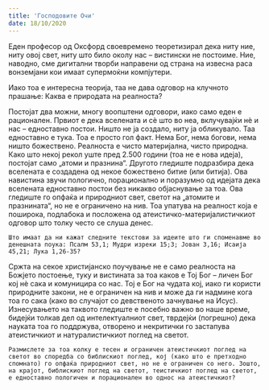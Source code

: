```yaml
---
title: 'Господовите Очи'
date: 18/10/2020
---
```


Еден професор од Оксфорд своевремено теоретизирал дека ниту ние, ниту овој свет, ниту што било околу нас – вистински не постоиме. Ние, наводно, сме дигитални творби направени од страна на извесна раса вонземјани кои имаат супермоќни компјутери.

Иако тоа е интересна теорија, таа не дава одговор на клучното прашање: Каква е природата на реалноста?

Постојат два можни, многу воопштени одговори, иако само еден е рационален. Првиот е дека вселената и сѐ што во неа, вклучувајќи нѐ и нас – едноставно постои. Ништо не ја создало, ниту ја обликувало. Таа едноставно е тука. Тоа е просто гол факт. Нема Бог, нема богови, нема ништо божествено. Реалноста е чисто материјална, чисто природна. Како што некој рекол уште пред 2.500 години (тоа не е нова идеја), постојат само „атоми и празнина“. Другото гледиште подразбира дека вселената е создадена од некое божествено битие (или битија). Ова навистина звучи пологично, порационално и поразумно од идејата дека вселената едноставно постои без никакво објаснување за тоа. Ова гледиште го опфаќа и природниот свет, светот на „атомите и празнината“, но не е ограничено на нив. Тоа упатува на реалност која е поширока, подлабока и посложена од атеистичко-материјалистичкиот одговор што толку често се слуша денес.

`Што имаат да ни кажат следните текстови за идеите што ги споменавме во денешната поука: Псалм 53,1; Мудри изреки 15;3; Јован 3,16; Исаија 45,21; Лука 1,26-35?`

Сржта на секое христијанско поучување не е само реалноста на Божјето постоење, туку и вистината за тоа каков е Тој Бог – личен Бог кој нѐ сака и комуницира со нас. Тој е Бог на чудата кој, иако ги користи природните закони, не е ограничен на нив и може да ги надмине кога тоа го сака (како во случајот со девственото зачнување на Исус). Изнесувањето на таквото гледиште е посебно важно во наше време, бидејќи толкав дел од интелектуалниот свет, тврдејќи (погрешно) дека науката тоа го поддржува, отворено и некритички го застапува атеистичкиот и натуралистичкиот поглед на светот.

`Размислете за тоа колку е тесен и ограничен атеистичкиот поглед на светот во споредба со библискиот поглед, кој (како што е претходно спомнато) го опфаќа природниот свет, но не е ограничен со него. Зошто, на крајот, библискиот поглед на светот, теистичкиот поглед на светот, е едноставно пологичен и порационален во однос на атеистичкиот?`